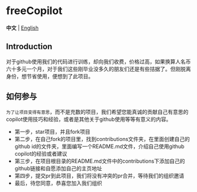 # freeCopilot

**中文** | [English](./README.md)

## Introduction

对于github使用我们的代码进行训练，却向我们收费，价格过高，如果换算人名币六十多元一个月，对于我们这些刚毕业没多久的朋友们还是有些拮据了。但刚脱离身份，想节省使用，便想到了此项目。

## 如何参与

`为了让项目变得有意思`，而不是充数的项目，我们希望您能真诚的贡献自己有意思的copilot使用技巧和经验，或者是其他关于github使用等等有意义的内容。

- 第一步，star项目，并且fork项目
- 第二步，在自己fork的项目里，找到contributions文件夹，在里面创建自己的github id的文件夹，里面编写一个README.md文件，介绍自己使用github copilot的经验或者建议
- 第三步，在项目根目录的README.md文件中的contributions下添加自己的github链接和自愿添加自己的主页地址
- 第四步，提交pr到此项目，我们将没有冲突的pr合并，等待我们的组织邀请
- 最后，待您同意，恭喜您加入我们组织
